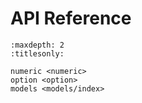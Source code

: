 # API Reference

```{toctree}
:maxdepth: 2
:titlesonly:

numeric <numeric>
option <option>
models <models/index>
```
